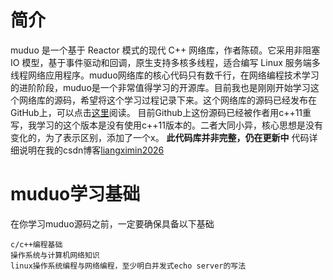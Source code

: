 # 简介
muduo 是一个基于 Reactor 模式的现代 C++ 网络库，作者陈硕。它采用非阻塞 IO 模型，基于事件驱动和回调，原生支持多核多线程，适合编写 Linux 服务端多线程网络应用程序。muduo网络库的核心代码只有数千行，在网络编程技术学习的进阶阶段，muduo是一个非常值得学习的开源库。目前我也是刚刚开始学习这个网络库的源码，希望将这个学习过程记录下来。这个网络库的源码已经发布在GitHub上，可以点击[这里](https://github.com/chenshuo/muduo)阅读。
目前Github上这份源码已经被作者用c++11重写，我学习的这个版本是没有使用c++11版本的。二者大同小异，核心思想是没有变化的，为了表示区别，添加了一个x。
**此代码库并非完整，仍在更新中**
代码详细说明在我的csdn博客[liangximin2026](https://blog.csdn.net/MoonWisher_liang)

# muduo学习基础
在你学习muduo源码之前，一定要确保具备以下基础
```
c/c++编程基础
操作系统与计算机网络知识
linux操作系统编程与网络编程，至少明白并发式echo server的写法
```